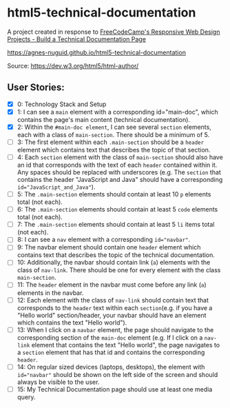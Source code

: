 # html5-technical-documentation

A project created in response to [FreeCodeCamp's Responsive Web Design Projects - Build a Technical Documentation Page](https://www.freecodecamp.org/learn/responsive-web-design/responsive-web-design-projects/build-a-technical-documentation-page)

https://agnes-nuguid.github.io/html5-technical-documentation

Source: https://dev.w3.org/html5/html-author/

## User Stories:

- [x] 0: Technology Stack and Setup
- [x] 1: I can see a `main` element with a corresponding id="main-doc", which contains the page's main content (technical documentation).
- [x] 2: Within the `#main-doc element`, I can see several `section` elements, each with a class of `main-section`. There should be a minimum of 5.
- [ ] 3: The first element within each `.main-section` should be a `header` element which contains text that describes the topic of that section.
- [ ] 4: Each `section` element with the class of `main-section` should also have an id that corresponds with the text of each `header` contained within it. Any spaces should be replaced with underscores (e.g. The `section` that contains the header "JavaScript and Java" should have a corresponding `id="JavaScript_and_Java"`).
- [ ] 5: The `.main-section` elements should contain at least 10 `p` elements total (not each).
- [ ] 6: The `.main-section` elements should contain at least 5 `code` elements total (not each).
- [ ] 7: The `.main-section` elements should contain at least 5 `li` items total (not each).
- [ ] 8: I can see a `nav` element with a corresponding `id="navbar"`.
- [ ] 9: The navbar element should contain one `header` element which contains text that describes the topic of the technical documentation.
- [ ] 10: Additionally, the navbar should contain link (`a`) elements with the class of `nav-link`. There should be one for every element with the class `main-section`.
- [ ] 11: The `header` element in the navbar must come before any link (`a`) elements in the navbar.
- [ ] 12: Each element with the class of `nav-link` should contain text that corresponds to the `header` text within each `section`(e.g. if you have a "Hello world" section/header, your navbar should have an element which contains the text "Hello world").
- [ ] 13: When I click on a `navbar` element, the page should navigate to the corresponding section of the `main-doc` element (e.g. If I click on a `nav-link` element that contains the text "Hello world", the page navigates to a `section` element that has that id and contains the corresponding `header`.
- [ ] 14: On regular sized devices (laptops, desktops), the element with `id="navbar"` should be shown on the left side of the screen and should always be visible to the user.
- [ ] 15: My Technical Documentation page should use at least one media query.
